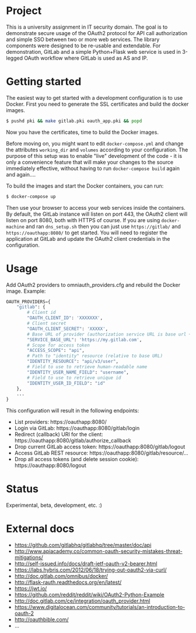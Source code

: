 Project
========
This is a university assignment in IT security domain. The goal is to demonstrate secure usage of the OAuth2 protocol for API call authorization and simple SSO between two or more web services. The library components were designed to be re-usable and extendable. For demonstration, GitLab and a simple Python+Flask web service is used in 3-legged OAuth workflow where GitLab is used as AS and IP.

Getting started
================
The easiest way to get started with a development configuration is to use Docker. First you need to generate the SSL certificates and build the docker images.

```bash
$ pushd pki && make gitlab.pki oauth_app.pki && popd
```
Now you have the certificates, time to build the Docker images.

Before moving on, you might want to edit `docker-compose.yml` and change the attributes `working_dir` and `volumes` according to your configuration. The purpose of this setup was to enable "live" development of the code - it is only a convenience feature that will make your changes to the source immediately effective, without having to run `docker-compose build` again and again....

To build the images and start the Docker containers, you can run:

```bash
$ docker-compose up
```

Then use your browser to access your web services inside the containers. By default, the GitLab instance will listen on port 443, the OAuth2 client will listen on port 8080, both with HTTPS of course. If you are using `docker-machine` and ran `dns_setup.sh` then you can just use `https://gitlab/` and `https://oauthapp:8080/` to get started. You will need to register the application at GitLab and update the OAuth2 client credentials in the configuration.

Usage
======
Add OAuth2 providers to omniauth_providers.cfg and rebuild the Docker image. Example:

```python
OAUTH_PROVIDERS={
    "gitlab": {
        # Client id
        "OAUTH_CLIENT_ID": 'XXXXXXX',
        # Client secret
        "OAUTH_CLIENT_SECRET": 'XXXXX',
        # Base URL of provider (authorization service URL is base url + /oauth/authorize by default for the moment)
        "SERVICE_BASE_URL": 'https://my.gitlab.com',
        # Scope for access token
        "ACCESS_SCOPE": "api",
        # Path to "identity" resource (relative to base URL)
        "IDENTITY_RESOURCE": "api/v3/user",
        # Field to use to retrieve human-readable name
        "IDENTITY_USER_NAME_FIELD": "username",
        # Field to use to retrieve unique id
        "IDENTITY_USER_ID_FIELD": "id"
    },
    ...
}
```

This configuration will result in the following endpoints:


* List providers: https://oauthapp:8080/
* Login via GitLab: https://oauthapp:8080/gitlab/login
* Redirect (callback) URI for the client: https://oauthapp:8080/gitlab/authorize_callback
* Drop current GitLab access token: https://oauthapp:8080/gitlab/logout
* Access GitLab REST resource: https://oauthapp:8080/gitlab/resource/...
* Drop all access tokens (and delete session cookie): https://oauthapp:8080/logout


Status
=======
Experimental, beta, development, etc. :)

External docs
=============
 * https://github.com/gitlabhq/gitlabhq/tree/master/doc/api
 * http://www.apiacademy.co/common-oauth-security-mistakes-threat-mitigations/
 * http://self-issued.info/docs/draft-ietf-oauth-v2-bearer.html
 * https://labs.hybris.com/2012/06/18/trying-out-oauth2-via-curl/
 * http://doc.gitlab.com/omnibus/docker/
 * http://flask-rauth.readthedocs.org/en/latest/
 * https://jwt.io/
 * https://github.com/reddit/reddit/wiki/OAuth2-Python-Example
 * http://doc.gitlab.com/ce/integration/oauth_provider.html
 * https://www.digitalocean.com/community/tutorials/an-introduction-to-oauth-2
 * http://oauthbible.com/
 * ...
